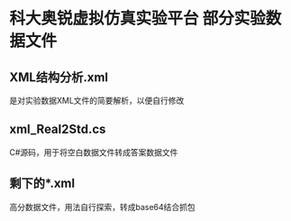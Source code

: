 # 科大奥锐虚拟仿真实验平台 部分实验数据文件
## XML结构分析.xml
是对实验数据XML文件的简要解析，以便自行修改  
## xml_Real2Std.cs
C#源码，用于将空白数据文件转成答案数据文件  
## 剩下的*.xml
高分数据文件，用法自行探索，转成base64结合抓包
